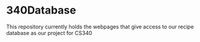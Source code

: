 # 340Database
This repository currently holds the webpages that give access to our recipe database as our project for CS340
